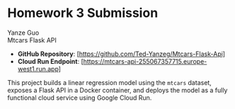 # Homework 3 Submission

Yanze Guo  
Mtcars Flask API  

- **GitHub Repository**: [https://github.com/Ted-Yanzeg/Mtcars-Flask-Api]
- **Cloud Run Endpoint**: [https://mtcars-api-255067357715.europe-west1.run.app]

This project builds a linear regression model using the `mtcars` dataset, exposes a Flask API in a Docker container, and deploys the model as a fully functional cloud service using Google Cloud Run. 